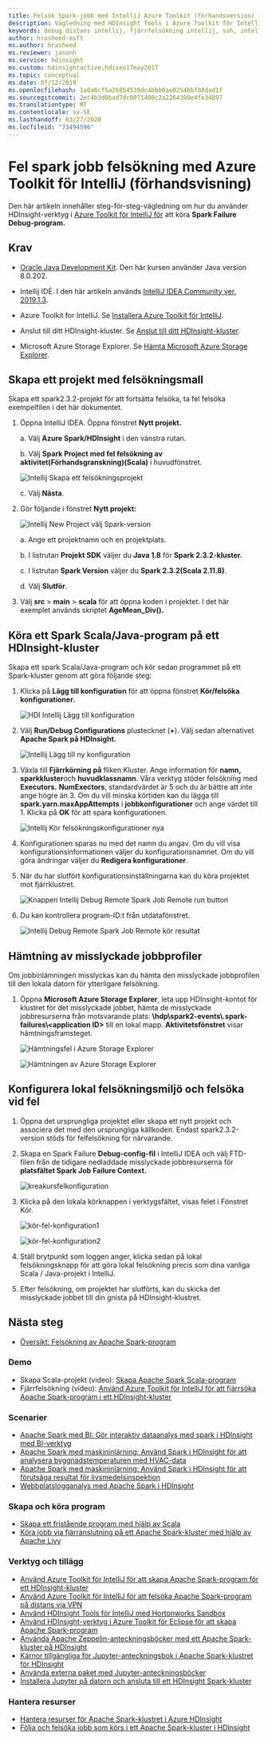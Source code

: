 ```yaml
---
title: Felsök Spark-jobb med IntelliJ Azure Toolkit (förhandsversion) - HDInsight
description: Vägledning med HDInsight Tools i Azure Toolkit för IntelliJ för att felsöka program
keywords: debug distans intellij, fjärrfelsökning intellij, ssh, intellij, hdinsight, debug intellij, felsökning
author: hrasheed-msft
ms.author: hrasheed
ms.reviewer: jasonh
ms.service: hdinsight
ms.custom: hdinsightactive,hdiseo17may2017
ms.topic: conceptual
ms.date: 07/12/2019
ms.openlocfilehash: 1a0a6cf5a26854539dc4bbb0ae0254bbf08dad1f
ms.sourcegitcommit: 2ec4b3d0bad7dc0071400c2a2264399e4fe34897
ms.translationtype: MT
ms.contentlocale: sv-SE
ms.lasthandoff: 03/27/2020
ms.locfileid: "73494596"
---
```

# <a name="failure-spark-job-debugging-with-azure-toolkit-for-intellij-preview"></a>Fel spark jobb felsökning med Azure Toolkit för IntelliJ (förhandsvisning)

Den här artikeln innehåller steg-för-steg-vägledning om hur du använder HDInsight-verktyg i [Azure Toolkit för IntelliJ för](https://docs.microsoft.com/java/azure/intellij/azure-toolkit-for-intellij?view=azure-java-stable) att köra **Spark Failure Debug-program.**

## <a name="prerequisites"></a>Krav

* [Oracle Java Development Kit](https://www.oracle.com/technetwork/java/javase/downloads/jdk8-downloads-2133151.html). Den här kursen använder Java version 8.0.202.
  
* Intellij IDÉ. I den här artikeln används [IntelliJ IDEA Community ver. 2019.1.3](https://www.jetbrains.com/idea/download/#section=windows).
  
* Azure Toolkit for IntelliJ. Se [Installera Azure Toolkit för IntelliJ](https://docs.microsoft.com/java/azure/intellij/azure-toolkit-for-intellij-installation?view=azure-java-stable).

* Anslut till ditt HDInsight-kluster. Se [Anslut till ditt HDInsight-kluster](apache-spark-intellij-tool-plugin.md).

* Microsoft Azure Storage Explorer. Se [Hämta Microsoft Azure Storage Explorer](https://azure.microsoft.com/features/storage-explorer/).

## <a name="create-a-project-with-debugging-template"></a>Skapa ett projekt med felsökningsmall

Skapa ett spark2.3.2-projekt för att fortsätta felsöka, ta fel felsöka exempelfilen i det här dokumentet.

1. Öppna IntelliJ IDEA. Öppna fönstret **Nytt projekt.**

   a. Välj **Azure Spark/HDInsight** i den vänstra rutan.

   b. Välj **Spark Project med fel felsökning av aktivitet(Förhandsgranskning)(Scala)** i huvudfönstret.

     ![Intellij Skapa ett felsökningsprojekt](./media/apache-spark-intellij-tool-failure-debug/hdinsight-create-projectfor-failure-debug.png)

   c. Välj **Nästa**.

2. Gör följande i fönstret **Nytt projekt:**

   ![Intellij New Project välj Spark-version](./media/apache-spark-intellij-tool-failure-debug/hdinsight-create-new-project.png)

   a. Ange ett projektnamn och en projektplats.

   b. I listrutan **Projekt SDK** väljer du **Java 1.8** för **Spark 2.3.2-kluster.**

   c. I listrutan **Spark Version** väljer du **Spark 2.3.2(Scala 2.11.8)**.

   d. Välj **Slutför**.

3. Välj **src** > **main** > **scala** för att öppna koden i projektet. I det här exemplet används skriptet **AgeMean_Div().**

## <a name="run-a-spark-scalajava-application-on-an-hdinsight-cluster"></a>Köra ett Spark Scala/Java-program på ett HDInsight-kluster

Skapa ett spark Scala/Java-program och kör sedan programmet på ett Spark-kluster genom att göra följande steg:

1. Klicka på **Lägg till konfiguration** för att öppna fönstret **Kör/felsöka konfigurationer.**

   ![HDI Intellij Lägg till konfiguration](./media/apache-spark-intellij-tool-failure-debug/hdinsight-add-new-configuration.png)

2. Välj **Run/Debug Configurations** plustecknet (**+**). Välj sedan alternativet **Apache Spark på HDInsight.**

   ![Intellij Lägg till ny konfiguration](./media/apache-spark-intellij-tool-failure-debug/hdinsight-create-new-configuraion-01.png)

3. Växla till **Fjärrkörning på** fliken Kluster. Ange information för **namn,** **sparkkluster**och **huvudklassnamn**. Våra verktyg stöder felsökning med **Executors.** **NumExectors**, standardvärdet är 5 och du är bättre att inte ange högre än 3. Om du vill minska körtiden kan du lägga till **spark.yarn.maxAppAttempts** i **jobbkonfigurationer** och ange värdet till 1. Klicka på **OK** för att spara konfigurationen.

   ![Intellij Kör felsökningskonfigurationer nya](./media/apache-spark-intellij-tool-failure-debug/hdinsight-create-new-configuraion-002.png)

4. Konfigurationen sparas nu med det namn du angav. Om du vill visa konfigurationsinformationen väljer du konfigurationsnamnet. Om du vill göra ändringar väljer du **Redigera konfigurationer**.

5. När du har slutfört konfigurationsinställningarna kan du köra projektet mot fjärrklustret.

   ![Knappen Intellij Debug Remote Spark Job Remote run button](./media/apache-spark-intellij-tool-failure-debug/hdinsight-local-run-configuration.png)

6. Du kan kontrollera program-ID:t från utdatafönstret.

   ![Intellij Debug Remote Spark Job Remote kör resultat](./media/apache-spark-intellij-tool-failure-debug/hdinsight-remotely-run-result.png)

## <a name="download-failed-job-profile"></a>Hämtning av misslyckade jobbprofiler

Om jobbinlämningen misslyckas kan du hämta den misslyckade jobbprofilen till den lokala datorn för ytterligare felsökning.

1. Öppna **Microsoft Azure Storage Explorer**, leta upp HDInsight-kontot för klustret för det misslyckade jobbet, hämta de misslyckade jobbresurserna från motsvarande plats: **\hdp\spark2-events\\.spark-failures\\\<application ID>** till en lokal mapp. **Aktivitetsfönstret** visar hämtningsframsteget.

   ![Hämtningsfel i Azure Storage Explorer](./media/apache-spark-intellij-tool-failure-debug/hdinsight-find-spark-file-001.png)

   ![Hämtningen av Azure Storage Explorer](./media/apache-spark-intellij-tool-failure-debug/spark-on-cosmos-doenload-file-2.png)

## <a name="configure-local-debugging-environment-and-debug-on-failure"></a>Konfigurera lokal felsökningsmiljö och felsöka vid fel

1. Öppna det ursprungliga projektet eller skapa ett nytt projekt och associera det med den ursprungliga källkoden. Endast spark2.3.2-version stöds för felfelsökning för närvarande.

1. Skapa en Spark Failure **Debug-config-fil** i IntelliJ IDEA och välj FTD-filen från de tidigare nedladdade misslyckade jobbresurserna för **platsfältet Spark Job Failure Context.**

   ![kreakursfelkonfiguration](./media/apache-spark-intellij-tool-failure-debug/hdinsight-create-failure-configuration-01.png)

1. Klicka på den lokala körknappen i verktygsfältet, visas felet i Fönstret Kör.

   ![kör-fel-konfiguration1](./media/apache-spark-intellij-tool-failure-debug/local-run-failure-configuraion-01.png)

   ![kör-fel-konfiguration2](./media/apache-spark-intellij-tool-failure-debug/local-run-failure-configuration.png)

1. Ställ brytpunkt som loggen anger, klicka sedan på lokal felsökningsknapp för att göra lokal felsökning precis som dina vanliga Scala / Java-projekt i IntelliJ.

1. Efter felsökning, om projektet har slutförts, kan du skicka det misslyckade jobbet till din gnista på HDInsight-klustret.

## <a name="next-steps"></a><a name="seealso"></a>Nästa steg

* [Översikt: Felsökning av Apache Spark-program](apache-spark-intellij-tool-debug-remotely-through-ssh.md)

### <a name="demo"></a>Demo

* Skapa Scala-projekt (video): [Skapa Apache Spark Scala-program](https://channel9.msdn.com/Series/AzureDataLake/Create-Spark-Applications-with-the-Azure-Toolkit-for-IntelliJ)
* Fjärrfelsökning (video): [Använd Azure Toolkit för IntelliJ för att fjärrsöka Apache Spark-program i ett HDInsight-kluster](https://channel9.msdn.com/Series/AzureDataLake/Debug-HDInsight-Spark-Applications-with-Azure-Toolkit-for-IntelliJ)

### <a name="scenarios"></a>Scenarier

* [Apache Spark med BI: Gör interaktiv dataanalys med spark i HDInsight med BI-verktyg](apache-spark-use-bi-tools.md)
* [Apache Spark med maskininlärning: Använd Spark i HDInsight för att analysera byggnadstemperaturen med HVAC-data](apache-spark-ipython-notebook-machine-learning.md)
* [Apache Spark med maskininlärning: Använd Spark i HDInsight för att förutsäga resultat för livsmedelsinspektion](apache-spark-machine-learning-mllib-ipython.md)
* [Webbplatslogganalys med Apache Spark i HDInsight](../hdinsight-apache-spark-custom-library-website-log-analysis.md)

### <a name="create-and-run-applications"></a>Skapa och köra program

* [Skapa ett fristående program med hjälp av Scala](../hdinsight-apache-spark-create-standalone-application.md)
* [Köra jobb via fjärranslutning på ett Apache Spark-kluster med hjälp av Apache Livy](apache-spark-livy-rest-interface.md)

### <a name="tools-and-extensions"></a>Verktyg och tillägg

* [Använd Azure Toolkit för IntelliJ för att skapa Apache Spark-program för ett HDInsight-kluster](apache-spark-intellij-tool-plugin.md)
* [Använd Azure Toolkit för IntelliJ för att felsöka Apache Spark-program på distans via VPN](apache-spark-intellij-tool-plugin-debug-jobs-remotely.md)
* [Använd HDInsight Tools för IntelliJ med Hortonworks Sandbox](../hadoop/hdinsight-tools-for-intellij-with-hortonworks-sandbox.md)
* [Använd HDInsight-verktyg i Azure Toolkit för Eclipse för att skapa Apache Spark-program](../hdinsight-apache-spark-eclipse-tool-plugin.md)
* [Använda Apache Zeppelin-anteckningsböcker med ett Apache Spark-kluster på HDInsight](apache-spark-zeppelin-notebook.md)
* [Kärnor tillgängliga för Jupyter-anteckningsbok i Apache Spark-klustret för HDInsight](apache-spark-jupyter-notebook-kernels.md)
* [Använda externa paket med Jupyter-anteckningsböcker](apache-spark-jupyter-notebook-use-external-packages.md)
* [Installera Jupyter på datorn och ansluta till ett HDInsight Spark-kluster](apache-spark-jupyter-notebook-install-locally.md)

### <a name="manage-resources"></a>Hantera resurser

* [Hantera resurser för Apache Spark-klustret i Azure HDInsight](apache-spark-resource-manager.md)
* [Följa och felsöka jobb som körs i ett Apache Spark-kluster i HDInsight](apache-spark-job-debugging.md)
